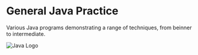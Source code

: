 # General Java Practice
Various Java programs demonstrating a range of techniques, from beinner to intermediate.

![Java Logo](https://github.com/Lylio/images/blob/master/java-logo.jpg)
